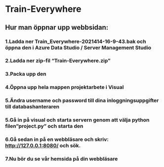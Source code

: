 # Train-Everywhere
## Hur man öppnar upp webbsidan:

### 1.Ladda ner Train_Everywhere-2021414-16-9-43.bak och öppna den i Azure Data Studio / Server Management Studio
### 2.Ladda ner zip-fil “Train-Everywhere.zip”
### 3.Packa upp den
### 4.Öppna upp hela mappen projektarbete i Visual
### 5.Ändra username och password till dina inloggningsuppgifter till databashanteraren
### 5.Gå in på visual och starta servern genom att välja python filen”project.py” och starta den 
### 6.Gå sedan in på en webbläsare och skriv: http://127.0.0.1:8080/ och sök. 
### 7.Nu bör du se vår hemsida på din webbläsare
